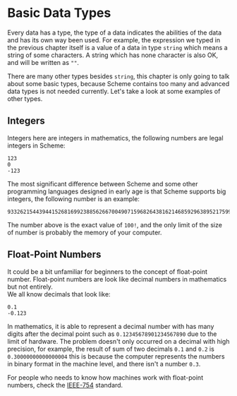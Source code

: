 Basic Data Types
================

Every data has a type, the type of a data indicates the abilities 
of the data and has its own way been used. For example, the expression
we typed in the previous chapter itself is a value of a data in type `string` which means a string of some characters. 
A string which has none character is also OK, and 
will be written as `""`.

There are many other types besides `string`, this
chapter is only going to talk about some basic types, because
Scheme contains too many and advanced data types is not needed currently.
Let's take a look at some examples of other types.


Integers
--------

Integers here are integers in mathematics, 
the following numbers are legal integers in Scheme:
```
123
0
-123
```

The most significant difference between Scheme and 
some other programming languages designed in early age 
is that Scheme supports big integers, the following number is an example:
```
93326215443944152681699238856266700490715968264381621468592963895217599993229915608941463976156518286253697920827223758251185210916864000000000000000000000000
```

The number above is the exact value of `100!`, and 
the only limit of the size of number is 
probably the memory of your computer.


Float-Point Numbers
-------------------

It could be a bit unfamiliar for beginners to the concept of 
float-point number. 
Float-point numbers are look like decimal numbers in mathematics but not entirely.  
We all know decimals that look like:
```
0.1
-0.123
```

In mathematics, it is able to represent a decimal number with has many
digits after the decimal point such as `0.12345678901234567890`
due to the limit of hardware. The problem doesn't only occurred on a decimal with high precision, for example, the result of sum of two decimals `0.1` and `0.2` is `0.30000000000000004` this is because the computer represents the numbers in binary format in the machine level, and there isn't a number `0.3`.

For people who needs to know how machines work with float-point numbers, check the 
[IEEE-754](http://en.wikipedia.org/wiki/IEEE_floating_point) standard.


